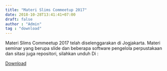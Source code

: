 ```yaml
---
title: "Materi Slims Commeetup 2017"
date: 2018-10-28T13:41:41+07:00
draft: false
author : "Admin"
tag : "download"
---
```

Materi Slims Commeetup 2017 telah diselenggarakan di Jogjakarta. Materi seminar yang berupa slide dan beberapa software pengelola perpustakaan dan sitasi juga repositori, silahkan unduh Di :

<a class="btn btn-main" href="https://simpan.ugm.ac.id/s/BjOjPWMrZ3hAI4H">Download</a>
